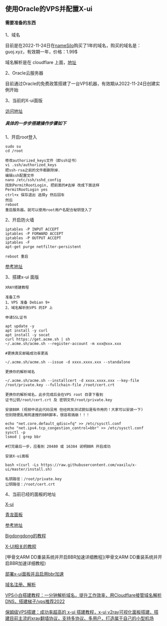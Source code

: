 ## 使用Oracle的VPS并配置X-ui

#### 需要准备的东西

1、域名

目前是在2022-11-24日在[nameSilo](www.namesilo.com)购买了1年的域名，购买的域名是：guoj.xyz，有效期一年，价格：1.99$

域名解析是在 cloudflare 上面，[地址](https://dash.cloudflare.com/8bc71dd98544b5c2c59731999c5b9c32)

2、Oracle云服务器

目前通过Oracle的免费政策搭建了一台VPS机器，有效期从2022-11-24日创建实例开始

3、当前的X-ui面版

[访问地址](https://oracle.guoj.xyz:33445/xui/)

##### 具体的一步步搭建操作步骤如下

1、开启root登入

```
sudo su
cd /root

修改authorized_keys文件（即ssh证书）
vi .ssh/authorized_keys
把ssh-rsa之前的文件都删除掉.
编辑ssh配置文件
nano /etc/ssh/sshd_config
找到PermitRootLogin, 把前面的#去掉 改成下面这样
PermitRootLogin yes
ctrl+x 保存退出 选择y 然后回车
然后
reboot
重启服务器。就可以使用root用户名配合秘钥登入了
```

2、开启防火墙

```
iptables -P INPUT ACCEPT
iptables -P FORWARD ACCEPT
iptables -P OUTPUT ACCEPT
iptables -F
apt-get purge netfilter-persistent

reboot 重启
```

[参考地址](https://github.com/bigdongdongCLUB/GoodGoodStudyDayDayUp/issues/7)

3、搭建x-ui 面版

```
XRAY搭建教程

准备工作
1、VPS 准备 Debian 9+
2、域名解析到VPS 的IP 上

申请SSL证书

apt update -y
apt install -y curl
apt install -y socat
curl https://get.acme.sh | sh
~/.acme.sh/acme.sh --register-account -m xxx@xxx.xxx

#更换真实邮箱成功率更高

~/.acme.sh/acme.sh --issue -d xxxx.xxxx.xxx --standalone

更换你的解析域名

~/.acme.sh/acme.sh --installcert -d xxxx.xxxx.xxx --key-file /root/private.key --fullchain-file /root/cert.crt

更换你的解析域名，此步完成后会在VPS root 目录下看到
证书公钥/root/cert.crt 及 密钥文件/root/private.key

安装BBR (视频中说此代码没用 但经网友测试貌似是有作用的！大家可以安装一下)
但别随便乱用网速搜的BBR脚本，很容易搞崩！！！

echo "net.core.default_qdisc=fq" >> /etc/sysctl.conf
echo "net.ipv4.tcp_congestion_control=bbr" >> /etc/sysctl.conf
sysctl -p
lsmod | grep bbr

#打完最后一步，应看到 20480 或 16384 说明BBR 开启成功

安装X-ui面板

bash <(curl -Ls https://raw.githubusercontent.com/vaxilu/x-ui/master/install.sh)

私钥路径：/root/private.key
公钥路径：/root/cert.crt
```

4、当前已经的面板的地址

[X-ui](https://oracle.guoj.xyz:33445/xui/)

[青龙面板](http://144.24.90.47:5700/)



[参考地址](https://github.com/bigdongdongCLUB/GoodGoodStudyDayDayUp/issues/8)

[Bigdongdong的教程](https://www.youtube.com/watch?v=FNhKa9ETr3k&ab_channel=BIGDONGDONG)

[X-UI相关的教程](https://www.cnblogs.com/wangguishe/p/16385421.html#_label3)

[甲骨文ARM DD重装系统并开启BBR加速详细教程](甲骨文ARM DD重装系统并开启BBR加速详细教程)

[部署x-ui面板并且启用bbr加速](https://www.afish.org/2022/10/22/x_ui_and_bbr/)

[域名注册、解析](https://www.youtube.com/watch?v=2uJQdWpM46k&ab_channel=%E7%A7%91%E6%8A%80%E5%B0%8F%E9%9C%B2)

[VPS小白搭建教程：一分钟解析域名，提升工作效率，用Cloudflare接管域名解析DNS，搭建梯子/vps推荐2022](https://www.youtube.com/watch?v=1GtDTWybJNM&ab_channel=%E7%A7%91%E6%8A%80%E5%B0%8F%E9%9C%B2)

[保姆级VPS搭建：成功率超高的 x-ui 搭建教程，x-ui v2ray可视化面板搭建，搭建目前主流的xray翻墙协议，支持多协议、多用户，打造属于自己的小型机场](https://www.youtube.com/watch?v=n5koU-pj094&ab_channel=%E7%A7%91%E6%8A%80%E5%B0%8F%E9%9C%B2)